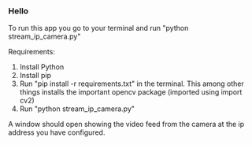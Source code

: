 ### Hello

To run this app you go to your terminal and run "python stream_ip_camera.py"

Requirements:

1. Install Python
2. Install pip
3. Run "pip install -r requirements.txt" in the terminal. This among other things installs the important opencv package (imported using import cv2)
4. Run "python stream_ip_camera.py"

A window should open showing the video feed from the camera at the ip address you have configured.
 
